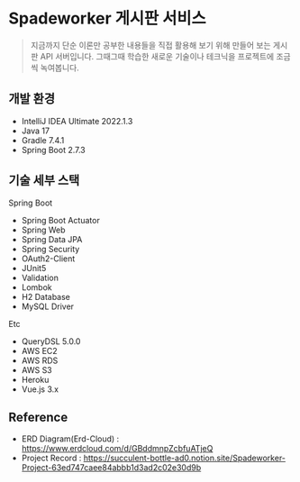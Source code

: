# Spadeworker 게시판 서비스

> 지금까지 단순 이론만 공부한 내용들을 직접 활용해 보기 위해 만들어 보는 게시판 API 서버입니다. 그때그때 학습한 새로운 기술이나 테크닉을 프로젝트에 조금씩 녹여봅니다.

## 개발 환경

* IntelliJ IDEA Ultimate 2022.1.3
* Java 17
* Gradle 7.4.1
* Spring Boot 2.7.3

## 기술 세부 스택

Spring Boot

* Spring Boot Actuator
* Spring Web
* Spring Data JPA
* Spring Security
* OAuth2-Client
* JUnit5
* Validation
* Lombok
* H2 Database
* MySQL Driver

Etc

* QueryDSL 5.0.0
* AWS EC2
* AWS RDS
* AWS S3
* Heroku
* Vue.js 3.x

## Reference

* ERD Diagram(Erd-Cloud) : https://www.erdcloud.com/d/GBddmnpZcbfuATjeQ
* Project Record : https://succulent-bottle-ad0.notion.site/Spadeworker-Project-63ed747caee84abbb1d3ad2c02e30d9b

